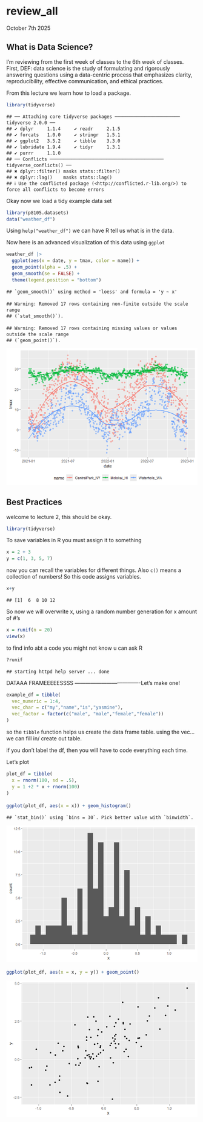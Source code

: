 review_all
================
October 7th 2025

## What is Data Science?

I’m reviewing from the first week of classes to the 6th week of classes.
First, DEF: data science is the study of formulating and rigorously
answering questions using a data-centric process that emphasizes
clarity, reproducibility, effective communication, and ethical
practices.

From this lecture we learn how to load a package.

``` r
library(tidyverse)
```

    ## ── Attaching core tidyverse packages ──────────────────────── tidyverse 2.0.0 ──
    ## ✔ dplyr     1.1.4     ✔ readr     2.1.5
    ## ✔ forcats   1.0.0     ✔ stringr   1.5.1
    ## ✔ ggplot2   3.5.2     ✔ tibble    3.3.0
    ## ✔ lubridate 1.9.4     ✔ tidyr     1.3.1
    ## ✔ purrr     1.1.0     
    ## ── Conflicts ────────────────────────────────────────── tidyverse_conflicts() ──
    ## ✖ dplyr::filter() masks stats::filter()
    ## ✖ dplyr::lag()    masks stats::lag()
    ## ℹ Use the conflicted package (<http://conflicted.r-lib.org/>) to force all conflicts to become errors

Okay now we load a tidy example data set

``` r
library(p8105.datasets)
data("weather_df")
```

Using `help("weather_df")` we can have R tell us what is in the data.

Now here is an advanced visualization of this data using `ggplot`

``` r
weather_df |> 
  ggplot(aes(x = date, y = tmax, color = name)) +
  geom_point(alpha = .5) +
  geom_smooth(se = FALSE) +
  theme(legend.position = "bottom")
```

    ## `geom_smooth()` using method = 'loess' and formula = 'y ~ x'

    ## Warning: Removed 17 rows containing non-finite outside the scale range
    ## (`stat_smooth()`).

    ## Warning: Removed 17 rows containing missing values or values outside the scale range
    ## (`geom_point()`).

![](review_all_files/figure-gfm/unnamed-chunk-3-1.png)<!-- -->

## Best Practices

welcome to lecture 2, this should be okay.

``` r
library(tidyverse)
```

To save variables in R you must assign it to something

``` r
x = 2 + 3
y = c(1, 3, 5, 7)
```

now you can recall the variables for different things. Also `c()` means
a collection of numbers! So this code assigns variables.

``` r
x+y
```

    ## [1]  6  8 10 12

So now we will overwrite x, using a random number generation for x
amount of \#’s

``` r
x = runif(n = 20)
view(x)
```

to find info abt a code you might not know u can ask R

``` r
?runif
```

    ## starting httpd help server ... done

DATAAA FRAMEEEEESSSS ————————————-Let’s make one!

``` r
example_df = tibble(
  vec_numeric = 1:4,
  vec_char = c("my","name","is","yasmine"),
  vec_factor = factor(c("male", "male","female","female"))
)
```

so the `tibble` function helps us create the data frame table. using the
vec… we can fill in/ create out table.

if you don’t label the df, then you will have to code everything each
time.

Let’s plot

``` r
plot_df = tibble(
  x = rnorm(100, sd = .5),
  y = 1 +2 * x + rnorm(100)
)

ggplot(plot_df, aes(x = x)) + geom_histogram()
```

    ## `stat_bin()` using `bins = 30`. Pick better value with `binwidth`.

![](review_all_files/figure-gfm/unnamed-chunk-10-1.png)<!-- -->

``` r
ggplot(plot_df, aes(x = x, y = y)) + geom_point()
```

![](review_all_files/figure-gfm/unnamed-chunk-10-2.png)<!-- -->
